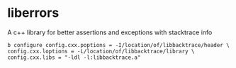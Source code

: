 # liberrors
A c++ library for better assertions and exceptions with stacktrace info

```
b configure config.cxx.poptions = -I/location/of/libbacktrace/header \
config.cxx.loptions = -L/location/of/libbacktrace/library \
config.cxx.libs = "-ldl -l:libbacktrace.a"
```


